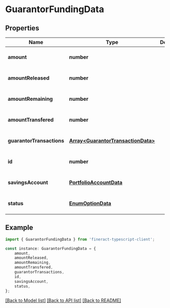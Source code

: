 # GuarantorFundingData


## Properties

Name | Type | Description | Notes
------------ | ------------- | ------------- | -------------
**amount** | **number** |  | [optional] [default to undefined]
**amountReleased** | **number** |  | [optional] [default to undefined]
**amountRemaining** | **number** |  | [optional] [default to undefined]
**amountTransfered** | **number** |  | [optional] [default to undefined]
**guarantorTransactions** | [**Array&lt;GuarantorTransactionData&gt;**](GuarantorTransactionData.md) |  | [optional] [default to undefined]
**id** | **number** |  | [optional] [default to undefined]
**savingsAccount** | [**PortfolioAccountData**](PortfolioAccountData.md) |  | [optional] [default to undefined]
**status** | [**EnumOptionData**](EnumOptionData.md) |  | [optional] [default to undefined]

## Example

```typescript
import { GuarantorFundingData } from 'fineract-typescript-client';

const instance: GuarantorFundingData = {
    amount,
    amountReleased,
    amountRemaining,
    amountTransfered,
    guarantorTransactions,
    id,
    savingsAccount,
    status,
};
```

[[Back to Model list]](../README.md#documentation-for-models) [[Back to API list]](../README.md#documentation-for-api-endpoints) [[Back to README]](../README.md)

